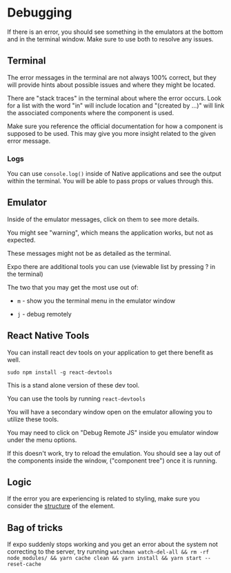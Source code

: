 # Debugging

If there is an error, you should see something in the emulators at the bottom and in the terminal window. Make sure to use both to resolve any issues.

## Terminal

The error messages in the terminal are not always 100% correct, but they will provide hints about possible issues and where they might be located.

There are "stack traces" in the terminal about where the error occurs. Look for a list with the word "in" will include location and "(created by ...)" will link the associated components where the component is used.

Make sure you reference the official documentation for how a component is supposed to be used. This may give you more insight related to the given error message.

### Logs

You can use `console.log()` inside of Native applications and see the output within the terminal. You will be able to pass props or values through this. 

## Emulator

Inside of the emulator messages, click on them to see more details.

You might see "warning", which means the application works, but not as expected.

These messages might not be as detailed as the terminal.

Expo there are additional tools you can use (viewable list by pressing ? in the terminal)

The two that you may get the most use out of:

- `m` - show you the terminal menu in the emulator window

- `j` - debug remotely

## React Native Tools

You can install react dev tools on your application to get there benefit as well.

`sudo npm install -g react-devtools`

This is a stand alone version of these dev tool. 

You can use the tools by running `react-devtools`

You will have a secondary window open on the emulator allowing you to utilize these tools.

You may need to click on "Debug Remote JS" inside you emulator window under the menu options.

If this doesn't work, try to reload the emulation. You should see a lay out of the components inside the window, ("component tree") once it is running.

## Logic

If the error you are experiencing is related to styling, make sure you consider the [structure](./Styling.md/#structure) of the element.

## Bag of tricks

If expo suddenly stops working and you get an error about the system not correcting to the server, try running `watchman watch-del-all && rm -rf node_modules/ && yarn cache clean && yarn install && yarn start --reset-cache`